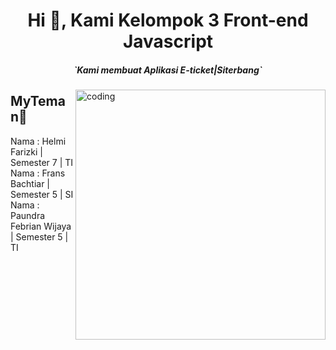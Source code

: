 
<h1 align="center">Hi 👋, Kami Kelompok 3 Front-end Javascript</h1>
<h5 align="center">`Kami membuat Aplikasi E-ticket|Siterbang`</h5>
<img align="right" alt="coding" width="400" src="https://miro.medium.com/max/1100/1*IRGHmiGsa16stedQvIaZfw.gif">

<h2>MyTeman🏻</h3>
 <p align="left">
  <span>Nama     : Helmi Farizki | Semester 7 | TI<span/><br>
  <span>Nama      : Frans Bachtiar | Semester 5 | SI<span/> <br>
  <span>Nama      : Paundra Febrian Wijaya | Semester 5 | TI<span/><br>
 <p/

